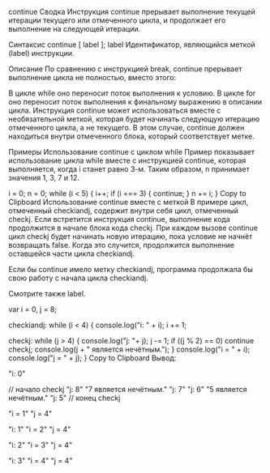 continue
Сводка
Инструкция continue прерывает выполнение текущей итерации текущего или отмеченного цикла, и продолжает его выполнение на следующей итерации.

Синтаксис
continue [ label ];
label
Идентификатор, являющийся меткой (label) инструкции.

Описание
По сравнению с инструкцией break, continue прерывает выполнение цикла не полностью, вместо этого:

В цикле while оно переносит поток выполнения к условию.
В цикле for оно переносит поток выполнения к финальному выражению в описании цикла.
Инструкция continue может использоваться вместе с необязательной меткой, которая будет начинать следующую итерацию отмеченного цикла, а не текущего. В этом случае, continue должен находиться внутри отмеченного блока, который соответствует метке.

Примеры
Использование continue с циклом while
Пример показывает использование цикла while вместе с инструкцией continue, которая выполняется, когда i станет равно 3-м. Таким образом, n принимает значения 1, 3, 7 и 12.

i = 0;
n = 0;
while (i < 5) {
i++;
if (i === 3) {
continue;
}
n += i;
}
Copy to Clipboard
Использование continue вместе с меткой
В примере цикл, отмеченный checkiandj, содержит внутри себя цикл, отмеченный checkj. Если встретится инструкция continue, выполнение кода продолжится в начале блока кода checkj. При каждом вызове continue цикл checkj будет начинать новую итерацию, пока условие не начнёт возвращать false. Когда это случится, продолжится выполнение оставшейся части цикла checkiandj.

Если бы continue имело метку checkiandj, программа продолжала бы свою работу с начала цикла checkiandj.

Смотрите также label.

var i = 0,
j = 8;

checkiandj: while (i < 4) {
console.log("i: " + i);
i += 1;

checkj: while (j > 4) {
console.log("j: "+ j);
j -= 1;
if ((j % 2) == 0)
continue checkj;
console.log(j + " является нечётным.");
}
console.log("i = " + i);
console.log("j = " + j);
}
Copy to Clipboard
Вывод:

"i: 0"

// начало checkj
"j: 8"
"7 является нечётным."
"j: 7"
"j: 6"
"5 является нечётным."
"j: 5"
// конец checkj

"i = 1"
"j = 4"

"i: 1"
"i = 2"
"j = 4"

"i: 2"
"i = 3"
"j = 4"

"i: 3"
"i = 4"
"j = 4"

